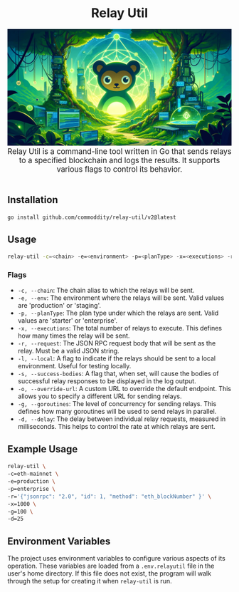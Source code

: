 <div align="center">
    <h1>Relay Util</h1>
    <img src=".github/relay-util.png" alt="Relay Util logo" width="600"/>
    <br/>
    <big>Relay Util is a command-line tool written in Go that sends relays to a specified blockchain and logs the results.</big>
    <big>It supports various flags to control its behavior.</big>
</div>
<br/>

## Installation

```bash
go install github.com/commoddity/relay-util/v2@latest
```

## Usage

```bash
relay-util -c=<chain> -e=<environment> -p=<planType> -x=<executions> -r=<request> [-l] [-s] [-o=<overrideURL>] [-g=<goroutines>] [-d=<delay>]
```

### Flags

- `-c, --chain`: The chain alias to which the relays will be sent.
- `-e, --env`: The environment where the relays will be sent. Valid values are 'production' or 'staging'.
- `-p, --planType`: The plan type under which the relays are sent. Valid values are 'starter' or 'enterprise'.
- `-x, --executions`: The total number of relays to execute. This defines how many times the relay will be sent.
- `-r, --request`: The JSON RPC request body that will be sent as the relay. Must be a valid JSON string.
- `-l, --local`: A flag to indicate if the relays should be sent to a local environment. Useful for testing locally.
- `-s, --success-bodies`: A flag that, when set, will cause the bodies of successful relay responses to be displayed in the log output.
- `-o, --override-url`: A custom URL to override the default endpoint. This allows you to specify a different URL for sending relays.
- `-g, --goroutines`: The level of concurrency for sending relays. This defines how many goroutines will be used to send relays in parallel.
- `-d, --delay`: The delay between individual relay requests, measured in milliseconds. This helps to control the rate at which relays are sent.

## Example Usage

```bash
relay-util \
-c=eth-mainnet \
-e=production \
-p=enterprise \
-r='{"jsonrpc": "2.0", "id": 1, "method": "eth_blockNumber" }' \
-x=1000 \
-g=100 \
-d=25
```

## Environment Variables

The project uses environment variables to configure various aspects of its operation. These variables are loaded from a `.env.relayutil` file in the user's home directory. If this file does not exist, the program will walk through the setup for creating it when `relay-util` is run.
